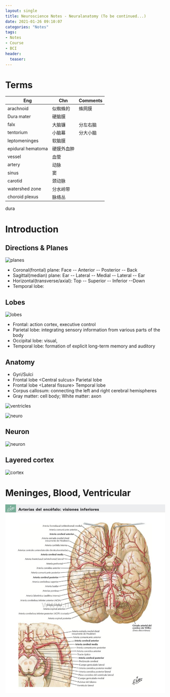 ```yaml
---
layout: single
title: Neuroscience Notes - Neuralanatomy (To be continued...)
date: 2021-01-26 09:10:07
categories: "Notes"
tags:
- Notes
- Course
- BCI
header:
  teaser: 
---
```


# Terms

| Eng               | Chn        | Comments |
| ----------------- | ---------- | -------- |
| arachnoid         | 似蜘蛛的   | 蛛网膜   |
| Dura mater        | 硬脑膜     |          |
| falx              | 大脑镰     | 分左右脑 |
| tentorium         | 小脑幕     | 分大小脑 |
| leptomeninges     | 软脑膜     |          |
| epidural hematoma | 硬膜外血肿 |          |
| vessel            | 血管       |          |
| artery            | 动脉       |          |
| sinus             | 窦         |          |
| carotid           | 颈动脉     |          |
| watershed zone    | 分水岭带   |          |
| choroid plexus    | 脉络丛     |          |

dura

# Introduction

## Directions & Planes

![planes](https://slideplayer.com/slide/10329853/35/images/3/Superior+%28Cranial%29+Sagittal.+Anterior.+%28Ventral%29+Posterior.+%28Dorsal%29+%28Transverse%2C+tranaxial%29+%28Coronal%29.jpg)

- Coronal(frontal) plane: Face -- Anterior -- Posterior -- Back
- Sagittal(median) plane: Ear -- Lateral -- Medial -- Lateral -- Ear
- Horizontal(transverse/axial): Top -- Superior -- Inferior --Down
- Temporal lobe: 

## Lobes

![lobes](https://upload.wikimedia.org/wikipedia/commons/4/46/LobesCaptsLateral.png)

- Frontal: action cortex, executive control
- Parietal lobe: integrating sensory information from various parts of the body
- Occipital lobe: visual, 
- Temporal lobe: formation of explicit long-term memory and auditory

## Anatomy

- Gyri/Sulci
- Frontal lobe \<Central sulcus\> Parietal lobe
- Frontal lobe \<Lateral fissure\> Temporal lobe
- Corpus callosum: connecting the left and right cerebral hemispheres
- Gray matter: cell body; White matter: axon

![ventricles](https://www.thoughtco.com/thmb/fSE2bdjO-SbJrDa2_L31BdbDeUY=/1333x1000/smart/filters:no_upscale()/brain_ventricles-56d0ccd03df78cfb37b876dc.jpg)

![neuro](https://cdn-prod.medicalnewstoday.com/content/images/articles/313/313295/hippocampus.jpg)

## Neuron

![neuron](https://qbi.uq.edu.au/files/24323/Axon-neuron-brain-QBI.jpg)

## Layered cortex

![cortex](https://static.wixstatic.com/media/fd1ea6_f0dea2ba33d04814ac80fff9349e0328~mv2_d_2388_1784_s_2.png)


# Meninges, Blood, Ventricular

![blod](/assets/images/Neuro/blod.jpg)

